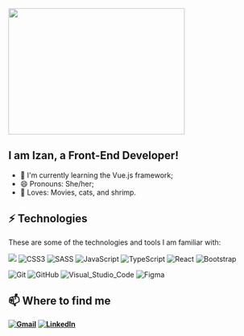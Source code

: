 <img src="https://media1.tenor.com/images/a7bd6b94430c1e66148d580209e377c5/tenor.gif?itemid=5043108" width="350" height="250" />

## I am Izan, a Front-End Developer!
<ul>
  <li>🌱 I'm currently learning the Vue.js framework;</li>
  <li>😄 Pronouns: She/her;
  <li>🧡 Loves: Movies, cats, and shrimp.
</ul>

## ⚡ Technologies
These are some of the technologies and tools I am familiar with:

<img src="https://img.shields.io/badge/HTML5%20-%23E34F26.svg?logo=html5&logoColor=white&style=flat" /> <img alt="CSS3" src="https://img.shields.io/badge/CSS3%20-%231572B6.svg?&style=flat&logo=css3&logoColor=white"/> <img alt="SASS" src="https://img.shields.io/badge/SASS-hotpink.svg?style=flat&logo=SASS&logoColor=white" /> <img alt="JavaScript" src="https://img.shields.io/badge/JavaScript%20-%23323330.svg?&style=flat&logo=javascript&logoColor=%23F7DF1E"/> <img alt="TypeScript" src="https://img.shields.io/badge/TypeScript-%23007ACC.svg?style=flat&logo=typescript&logoColor=white"/> <img alt="React" src="https://img.shields.io/badge/React%20-%2320232a.svg?&style=flat&logo=react&logoColor=%2361DAFB"/> <img alt="Bootstrap" src="https://img.shields.io/badge/BootStrap%20-%23563D7C.svg?&style=flat&logo=bootstrap&logoColor=white"/>

<img alt="Git" src="https://img.shields.io/badge/Git%20-%23F05033.svg?&style=flat&logo=git&logoColor=white"/> <img alt="GitHub" src="https://img.shields.io/badge/GitHub%20-%23121011.svg?&style=flat&logo=github&logoColor=white"/> <img alt="Visual_Studio_Code" src="https://img.shields.io/badge/VSCode-0078D4?style=flat&logo=visual%20studio%20code&logoColor=white"/> <img alt="Figma" src="https://img.shields.io/badge/Figma%20-%23F24E1E.svg?&style=flat&logo=figma&logoColor=white"/>

## 📫 Where to find me
**[<img alt="Gmail" src="https://img.shields.io/badge/Gmail-D14836?style=for-the-badge&logo=gmail&logoColor=white" />](mailto:huang.izan@gmail.com)**
**[<img alt="LinkedIn" src="https://img.shields.io/badge/LinkedIn-0077B5?style=for-the-badge&logo=linkedin&logoColor=white"/>](https://www.linkedin.com/in/izanhuang/)**

<!--
**izanhuang/izanhuang** is a ✨ _special_ ✨ repository because its `README.md` (this file) appears on your GitHub profile.

Here are some ideas to get you started:

- 🔭 I’m currently working on ...
- 🌱 I’m currently learning ...
- 👯 I’m looking to collaborate on ...
- 🤔 I’m looking for help with ...
- 💬 Ask me about ...
- 📫 How to reach me: ...
- 😄 Pronouns: ...
- ⚡ Fun fact: ...

https://github.com/alexandresanlim/Badges4-README.md-Profile
https://github.com/Ileriayo/markdown-badges
-->
